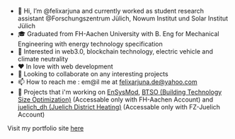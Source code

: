 - 👋 Hi, I’m @felixarjuna and currently worked as student research assistant @Forschungszentrum Jülich, Nowum Institut und Solar Institut Jülich
- 🎓 Graduated from FH-Aachen University with B. Eng for Mechanical Engineering with energy technology specification
- 👀 Interested in web3.0, blockchain technology, electric vehicle and climate neutrality
- ❤️ In love with web development 
- 💞️ Looking to collaborate on any interesting projects 
- 📫 How to reach me : em@il me at felixarjuna.de@yahoo.com
- 👾 Projects that i'm working on [EnSysMod](https://github.com/felixarjuna/EnSysMod_client_side), [BTSO (Building Technology Size Optimization)](https://git.fh-aachen.de/tb5152e/btso) (Accessable only with FH-Aachen Account) and [juelich_dh (Juelich District Heating)](https://gitlab.fz-juelich.de/IEK10/core-projects/BaD/juelich_dh) (Accessable only with FZ-Juelich Account)

Visit my portfolio site [here](felixarjuna.github.io/portfolio)

<!---
felixarjuna/felixarjuna is a ✨ special ✨ repository because its `README.md` (this file) appears on your GitHub profile.
You can click the Preview link to take a look at your changes.
--->
